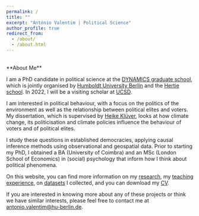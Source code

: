 ```yaml
---
permalink: /
title: ""
excerpt: "António Valentim | Political Science"
author_profile: true
redirect_from: 
  - /about/
  - /about.html
---
```

<br>
**About Me**  
  
I am a PhD candidate in political science at the [DYNAMICS graduate school](https://www.sowi.hu-berlin.de/en/dynamics/about), which is jointly organised by [Humboldt University Berlin](https://www.hu-berlin.de/en) and the [Hertie school](https://www.hertie-school.org/en/). In 2022, I will be a visiting scholar at [UCSD](https://ucsd.edu/).

I am interested in political behaviour, with a focus on the politics of the environment as well as the relationship between political elites and voters. My dissertation, which is supervised by [Heike Klüver](http://www.heike-kluever.com/), looks at how climate change, its politicisation and climate policies influence the behaviour of voters and of political elites.

<!-- how both voters and political elites react to climate change and the politicisation of the environment, as well as the consequences of environmental policy. --> 

I study these questions in established democracies, applying causal inference methods using observational and geospatial data. Prior to starting my PhD, I obtained a BA (University of Coimbra) and an MSc (London School of Economics) in (social) psychology that inform how I think about political phenomena.


On this website, you can find more information on my [research](http://antoniovalentim.github.io/research/), my [teaching experience](http://antoniovalentim.github.io/teaching/), on [datasets](http://antoniovalentim.github.io/data/) I collected, and you can download my [CV](/files/AValentim_CV_website.pdf).

If you are interested in knowing more about any of these projects or think we have similar interests, please feel free to contact me at [antonio.valentim@hu-berlin.de](mailto:antonio.valentim@hu-berlin.de).

